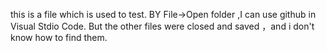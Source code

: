 this is a file which is used to test.
BY File->Open folder ,I can use github in Visual Stdio Code.
But the other files were closed and saved ，and i don't know how to find them.